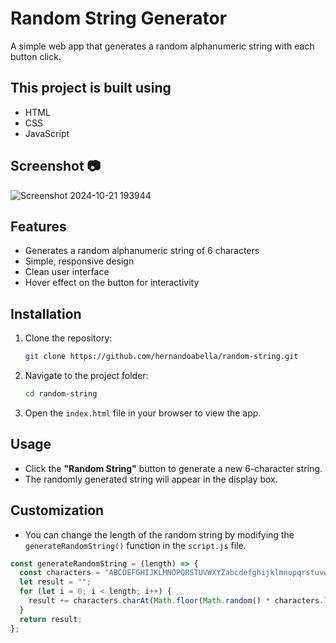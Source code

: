 # Random String Generator

A simple web app that generates a random alphanumeric string with each button click. 

## This project is built using
- HTML
- CSS
- JavaScript

## Screenshot 📷
![Screenshot 2024-10-21 193944](https://github.com/user-attachments/assets/c0fd5fa4-32d1-4462-906b-82c9e46e7c51)


## Features
- Generates a random alphanumeric string of 6 characters
- Simple, responsive design
- Clean user interface 
- Hover effect on the button for interactivity

## Installation
1. Clone the repository:
    ```bash
    git clone https://github.com/hernandoabella/random-string.git
    ```

2. Navigate to the project folder:
    ```bash
    cd random-string
    ```

3. Open the `index.html` file in your browser to view the app.

## Usage
- Click the **"Random String"** button to generate a new 6-character string.
- The randomly generated string will appear in the display box.

## Customization
- You can change the length of the random string by modifying the `generateRandomString()` function in the `script.js` file.

```javascript
const generateRandomString = (length) => {
  const characters = "ABCDEFGHIJKLMNOPQRSTUVWXYZabcdefghijklmnopqrstuvwxyz0123456789";
  let result = "";
  for (let i = 0; i < length; i++) {
    result += characters.charAt(Math.floor(Math.random() * characters.length));
  }
  return result;
};
